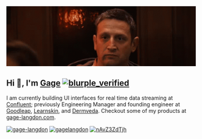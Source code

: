 <img width="498px" height="158px"  src="assets/banner.gif" />

<br>

## Hi 👋, I'm [Gage](https://gage-langdon.com) <a href="https://emoji.gg/emoji/2339-blurple-verified"><img src="https://cdn3.emoji.gg/emojis/2339-blurple-verified.png" width="18px" height="18px" alt="blurple_verified"></a>

I am currently building UI interfaces for real time data streaming at [Confluent](https://confluent.io); previously Engineering Manager and founding engineer at [Goodleap](https://goodleap.com/), [Learnskin](https://www.learnskin.com/), and [Dermveda](https://dermveda.com/). Checkout some of my products at [gage-langdon.com](https://gage-langdon.com).

<a href="https://linkedin.com/in/gage-langdon" target="blank"><img align="center" src="https://raw.githubusercontent.com/rahuldkjain/github-profile-readme-generator/master/src/images/icons/Social/linked-in-alt.svg" alt="gage-langdon" height="20" width="30" /></a>
<a href="https://instagram.com/gagelangdon" target="blank"><img align="center" src="https://raw.githubusercontent.com/rahuldkjain/github-profile-readme-generator/master/src/images/icons/Social/instagram.svg" alt="gagelangdon" height="20" width="30" /></a>
<a href="https://discord.com/users/154134582818504704" target="blank"><img align="center" src="https://raw.githubusercontent.com/rahuldkjain/github-profile-readme-generator/master/src/images/icons/Social/discord.svg" alt="nAvZ3ZdTjh" height="20" width="30" /></a>

